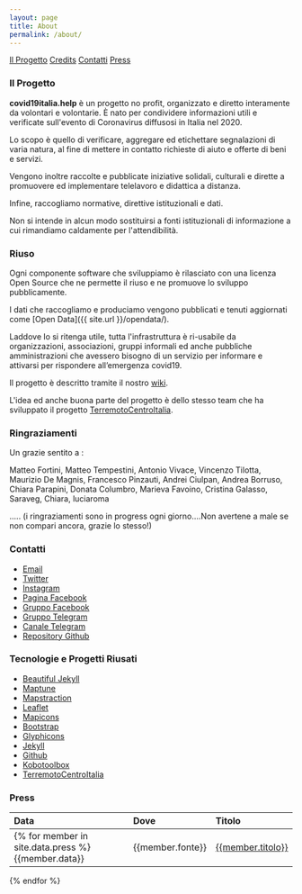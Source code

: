 ```yaml
---
layout: page
title: About
permalink: /about/
---
```


<div class="text-center">
	<a href="#il-progetto" class="btn btn-primary btn-lg" role="button">Il Progetto</a>
	<a href="#credits" class="btn btn-primary btn-lg" role="button">Credits</a>
	<a href="#contatti" class="btn btn-primary btn-lg" role="button">Contatti</a>
	<a href="#press" class="btn btn-primary btn-lg" role="button">Press</a>
</div>

### Il Progetto

**covid19italia.help** è un progetto no profit, organizzato e diretto interamente da volontari e volontarie. È nato per condividere informazioni utili e verificate sull'evento di Coronavirus diffusosi in Italia nel 2020.

Lo scopo è quello di verificare, aggregare ed etichettare segnalazioni di varia natura, al fine di mettere in contatto richieste di aiuto e offerte di beni e servizi.

Vengono inoltre raccolte e pubblicate iniziative solidali, culturali e dirette a promuovere ed implementare telelavoro e didattica a distanza.

Infine, raccogliamo normative, direttive istituzionali e dati.

Non si intende in alcun modo sostituirsi a fonti istituzionali di informazione a cui rimandiamo caldamente per l'attendibilità.

### Riuso

Ogni componente software che sviluppiamo è rilasciato con una licenza Open Source che ne permette il riuso e ne promuove lo sviluppo pubblicamente.

I dati che raccogliamo e produciamo vengono pubblicati e tenuti aggiornati come [Open Data]({{ site.url }}/opendata/).

Laddove lo si ritenga utile, tutta l'infrastruttura è ri-usabile da organizzazioni, associazioni, gruppi informali ed anche pubbliche amministrazioni che avessero bisogno di un servizio per informare e attivarsi per rispondere all’emergenza covid19.

Il progetto è descritto tramite il nostro [wiki](https://github.com/emergenzeHack/covid19italia/wiki).

L'idea ed anche buona parte del progetto è dello stesso team che ha sviluppato il progetto [TerremotoCentroItalia](https://www.terremotocentroitalia.info).

### Ringraziamenti

Un grazie sentito a :

Matteo Fortini, Matteo Tempestini, Antonio Vivace, Vincenzo Tilotta, Maurizio De Magnis, Francesco Pinzauti, Andrei Ciulpan,  Andrea Borruso, Chiara Parapini, Donata Columbro, Marieva Favoino, Cristina Galasso, Saraveg, Chiara, luciaroma


.....
(i ringraziamenti sono in progress ogni giorno....Non avertene a male se non compari ancora, grazie lo stesso!)

### Contatti

- [Email](mailto:covid19ita@gmail.com)
- [Twitter](https://twitter.com/ItaliaCovid19)
- [Instagram](https://www.instagram.com/covid19italia.info/)
- [Pagina Facebook](https://www.facebook.com/covid19italia.help/)
- [Gruppo Facebook](https://www.facebook.com/groups/2921275147894653/)
- [Gruppo Telegram ](https://t.me/COVID19I)
- [Canale Telegram](https://t.me/COVID19I)
- [Repository Github](https://github.com/emergenzeHack/covid19italia)

### Tecnologie e Progetti Riusati

- [Beautiful Jekyll](https://deanattali.com/beautiful-jekyll/)
- [Maptune](https://github.com/gjrichter/maptune)
- [Mapstraction](http://mapstraction.com)
- [Leaflet](http://leafletjs.com)
- [Mapicons](http://mapicons.nicolasmollet.com)
- [Bootstrap](http://getbootstrap.com/)
- [Glyphicons](http://glyphicons.com)
- [Jekyll](https://jekyllrb.com/)
- [Github](http://www.github.com)
- [Kobotoolbox](https://www.kobotoolbox.org/)
- [TerremotoCentroItalia](http://www.terremotocentroitalia.info)

### Press

|Data         | Dove    | Titolo |
|:------------|:--------|:------|
|{% for member in site.data.press %}{{member.data}} | {{member.fonte}} | [{{member.titolo}}]({{member.link}})|
{% endfor %}
